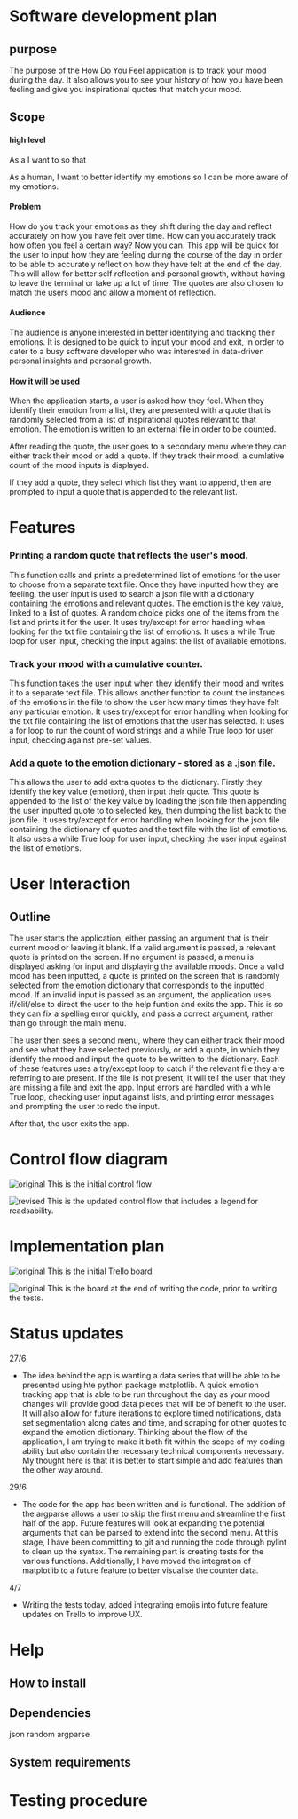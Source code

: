 # Software development plan

## purpose

The purpose of the How Do You Feel application is to track your mood during the day. It also allows you to see your history of how you have been feeling and give you inspirational quotes that match your mood.

## Scope

#### high level

As a <ROLE> I want to <DO> so that <BENEFIT>

As a human, I want to better identify my emotions so I can be more aware of my emotions. 

#### Problem

How do you track your emotions as they shift during the day and reflect accurately on how you have felt over time. How can you accurately track how often you feel a certain way? Now you can. This app will be quick for the user to input how they are feeling during the course of the day in order to be able to accurately reflect on how they have felt at the end of the day. This will allow for better self reflection and personal growth, without having to leave the terminal or take up a lot of time. The quotes are also chosen to match the users mood and allow a moment of reflection.

#### Audience

The audience is anyone interested in better identifying and tracking their emotions. It is designed to be quick to input your mood and exit, in order to cater to a busy software developer who was interested in data-driven personal insights and personal growth.

#### How it will be used

When the application starts, a user is asked how they feel. When they identify their emotion from a list, they are presented with a quote that is randomly selected from a list of inspirational quotes relevant to that emotion. The emotion is written to an external file in order to be counted.

After reading the quote, the user goes to a secondary menu where they can either track their mood or add a quote. If they track their mood, a cumlative count of the mood inputs is displayed. 

If they add a quote, they select which list they want to append, then are prompted to input a quote that is appended to the relevant list.

# Features

### Printing a random quote that reflects the user's mood.
This function calls and prints a predetermined list of emotions for the user to choose from a separate text file. Once they have inputted how they are feeling, the user input is used to search a json file with a dictionary containing the emotions and relevant quotes. The emotion is the key value, linked to a list of quotes. A random choice picks one of the items from the list and prints it for the user. It uses try/except for error handling when looking for the txt file containing the list of emotions. It uses a while True loop for user input, checking the input against the list of available emotions.

### Track your mood with a cumulative counter.
This function takes the user input when they identify their mood and writes it to a separate text file. This allows another function to count the instances of the emotions in the file to show the user how many times they have felt any particular emotion. It uses try/except for error handling when looking for the txt file containing the list of emotions that the user has selected. It uses a for loop to run the count of word strings and a while True loop for user input, checking against pre-set values.

### Add a quote to the emotion dictionary - stored as a .json file.
This allows the user to add extra quotes to the dictionary. Firstly they identify the key value (emotion), then input their quote. This quote is appended to the list of the key value by loading the json file then appending the user inputted quote to to selected key, then dumping the list back to the json file. It uses try/except for error handling when looking for the json file containing the dictionary of quotes and the text file with the list of emotions. It also uses a while True loop for user input, checking the user input against the list of emotions.

# User Interaction
## Outline

The user starts the application, either passing an argument that is their current mood or leaving it blank. If a valid argument is passed, a relevant quote is printed on the screen. If no argument is passed, a menu is displayed asking for input and displaying the available moods. Once a valid mood has been inputted, a quote is printed on the screen that is randomly selected from the emotion dictionary that corresponds to the inputted mood. If an invalid input is passed as an argument, the application uses if/elif/else to direct the user to the help funtion and exits the app. This is so they can fix a spelling error quickly, and pass a correct argument, rather than go through the main menu. 

The user then sees a second menu, where they can either track their mood and see what they have selected previously, or add a quote, in which they identify the mood and input the quote to be written to the dictionary. Each of these features uses a try/except loop to catch if the relevant file they are referring to are present. If the file is not present, it will tell the user that they are missing a file and exit the app. Input errors are handled with a while True loop, checking user input against lists, and printing error messages and prompting the user to redo the input.

After that, the user exits the app.

# Control flow diagram
![original](docs/HDYF-workflow27June.png)
This is the initial control flow

![revised](docs/HDYF-workflow29June.png)
This is the updated control flow that includes a legend for readsability.

# Implementation plan
![original](docs/Trello-workflow-27June-hdyf-terminal-app.png)
This is the initial Trello board

![original](docs/Trello-workflow-29June.png)
This is the board at the end of writing the code, prior to writing the tests.

# Status updates

27/6

- The idea behind the app is wanting a data series that will be able to be presented using hte python package matplotlib. A quick emotion tracking app that is able to be run throughout the day as your mood changes will provide good data pieces that will be of benefit to the user. It will also allow for future iterations to explore timed notifications, data set segmentation along dates and time, and scraping for other quotes to expand the emotion dictionary. Thinking about the flow of the application, I am trying to make it both fit within the scope of my coding ability but also contain the necessary technical components necessary. My thought here is that it is better to start simple and add features than the other way around.

29/6

- The code for the app has been written and is functional. The addition of the argparse allows a user to skip the first menu and streamline the first half of the app. Future features will look at expanding the potential arguments that can be parsed to extend into the second menu. At this stage, I have been committing to git and running the code through pylint to clean up the syntax. The remaining part is creating tests for the various functions. Additionally, I have moved the integration of matplotlib to a future feature to better visualise the counter data.

4/7

- Writing the tests today, added integrating emojis into future feature updates on Trello to improve UX.


# Help
## How to install
## Dependencies

json
random
argparse

## System requirements

# Testing procedure
